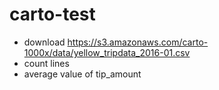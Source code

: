 # carto-test
- download https://s3.amazonaws.com/carto-1000x/data/yellow_tripdata_2016-01.csv
- count lines
- average value of tip_amount
